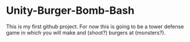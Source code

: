 # Unity-Burger-Bomb-Bash

  This is my first github project. For now this is going to be a tower defense game in which you will make and (shoot?) burgers at (monsters?).
